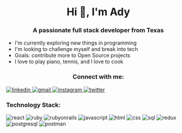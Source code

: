 <h1 align="center">Hi 👋, I'm Ady</h1>
<h3 align="center">A passionate full stack developer from Texas</h3>

<ul>
    <li>I'm currently exploring new things in programming</li>
    <li>I'm looking to challenge myself and break into tech</li>
    <li>Goals: contribute more to Open Source projects</li>
    <li>I love to play piano, tennis, and I love to cook</li>
</ul>

<h3 align="center">Connect with me:</h3>
<a 
    href="https://www.linkedin.com/in/hadyanrendusara/"
>
    <img
        src="https://img.shields.io/badge/LinkedIn-0077B5?style=for-the-badge&logo=linkedin&logoColor=white"
        alt="linkedin"
    >
</a>
<a
    href="mailto: adyrendusara@gmail.com"
>
    <img
        src="https://img.shields.io/badge/Gmail-D14836?style=for-the-badge&logo=gmail&logoColor=white"
        alt="gmail"
    >
</a>
<a
    href="https://www.instagram.com/hadyanrendurasa/?hl=en"
>
    <img
        src="https://img.shields.io/badge/Instagram-E4405F?style=for-the-badge&logo=instagram&logoColor=white"
        alt="instagram"
    >
</a>
<a
    href="https://twitter.com/AdyIsTweeting"
>
    <img
        src="https://img.shields.io/badge/Twitter-1DA1F2?style=for-the-badge&logo=twitter&logoColor=white"
        alt="twitter"
    >
</a>

<h3>Technology Stack:</h3>
<p align="left" style="pointer-events: none">
    <img 
        src="https://img.shields.io/badge/React-20232A?style=for-the-badge&logo=react&logoColor=61DAFB"
        alt="react"
    >
    </img>
    <img 
        src="https://img.shields.io/badge/Ruby-CC342D?style=for-the-badge&logo=ruby&logoColor=white"
        alt="ruby"
    >
    </img>
    <img 
        src="https://img.shields.io/badge/Ruby_on_Rails-CC0000?style=for-the-badge&logo=ruby-on-rails&logoColor=white"
        alt="rubyonrails"
    >
    </img>
    <img 
        src="https://img.shields.io/badge/JavaScript-323330?style=for-the-badge&logo=javascript&logoColor=F7DF1E"
        alt="javascript"
    >
    </img>
    <img 
        src="https://img.shields.io/badge/HTML5-E34F26?style=for-the-badge&logo=html5&logoColor=white"
        alt="html"
    >
    </img>
    <img 
        src="https://img.shields.io/badge/CSS3-1572B6?style=for-the-badge&logo=css3&logoColor=white"
        alt="css"
    >
    </img>
    <img 
        src="https://img.shields.io/badge/MySQL-005C84?style=for-the-badge&logo=mysql&logoColor=white"
        alt="sql"
    >
    </img>
    <img 
        src="https://img.shields.io/badge/Redux-593D88?style=for-the-badge&logo=redux&logoColor=white"
        alt="redux"
    >
    </img>
    <img 
        src="https://img.shields.io/badge/PostgreSQL-316192?style=for-the-badge&logo=postgresql&logoColor=white"
        alt="postgresql"
    >
    </img>
    <img 
        src="https://img.shields.io/badge/Postman-FF6C37?style=for-the-badge&logo=Postman&logoColor=white"
        alt="postman"
    >
    </img>
</p>





